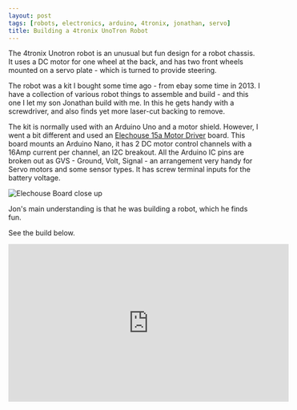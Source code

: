 ```yaml
---
layout: post
tags: [robots, electronics, arduino, 4tronix, jonathan, servo]
title: Building a 4tronix UnoTron Robot
---
```


The 4tronix Unotron robot is an unusual but fun design for a robot chassis. It uses a DC motor for one wheel at the back, and has 
two front wheels mounted on a servo plate - which is turned to provide steering.

The robot was a kit I bought some time ago - from ebay some time in 2013. I have a collection of various robot things to assemble 
and build - and this one I let my son Jonathan build with me. In this he gets handy with a screwdriver, and also finds yet more laser-cut backing to remove.

The kit is normally used with an Arduino Uno and a motor shield. However, I went a bit different and used an 
[Elechouse 15a Motor Driver](http://www.elechouse.com/elechouse/index.php?main_page=product_info&cPath=74&products_id=2240) board.
This board mounts an Arduino Nano, it has 2 DC motor control channels with a 16Amp current per channel, an I2C breakout. All the Arduino IC pins 
are broken out as GVS - Ground, Volt, Signal - an arrangement very handy for Servo motors and some sensor types. It has screw terminal inputs 
for the battery voltage. 

![Elechouse Board close up](http://www.elechouse.com/elechouse/images/product/wifi%20car%20driver/inter.jpg)

Jon's main understanding is that he was building a robot, which he finds fun.

See the build below.

<div class="embed-responsive embed-responsive-16by9">
<iframe width="560" height="315" src="https://www.youtube.com/embed/HXp9rlYAJKk" frameborder="0" allowfullscreen="True"></iframe>
</div>